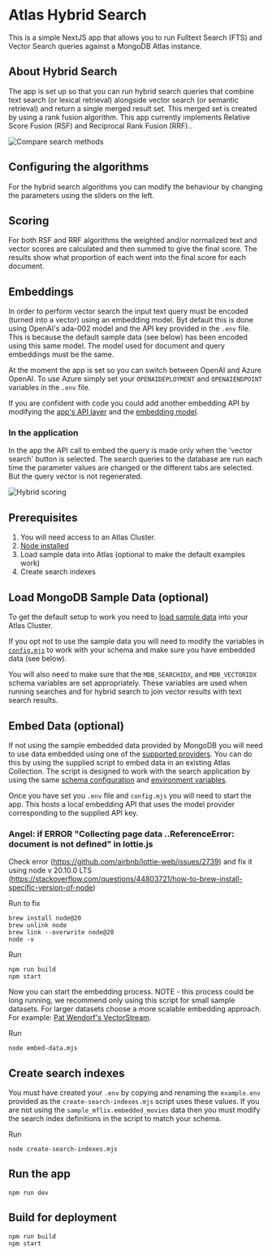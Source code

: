 # Atlas Hybrid Search
This is a simple NextJS app that allows you to run Fulltext Search (FTS) and Vector Search queries against a MongoDB Atlas instance.

## About Hybrid Search
The app is set up so that you can run hybrid search queries that combine text search (or lexical retrieval) alongside vector search (or semantic retrieval) and return a single merged result set. This merged set is created by using a rank fusion algorithm. This app currently implements Relative Score Fusion (RSF) and Reciprocal Rank Fusion (RRF)..

![Compare search methods](screenshots/hybrid_search.png)

## Configuring the algorithms
For the hybrid search algorithms you can modify the behaviour by changing the parameters using the sliders on the left.

## Scoring
For both RSF and RRF algorithms the weighted and/or normalized text and vector scores are calculated and then summed to give the final score. The results show what proportion of each went into the final score for each document.

## Embeddings
In order to perform vector search the input text query must be encoded (turned into a vector) using an embedding model. Byt default this is done using OpenAI's ada-002 model and the API key provided in the `.env` file. This is because the default sample data (see below) has been encoded using this same model. The model used for document and query embeddings must be the same.

At the moment the app is set so you can switch between OpenAI and Azure OpenAI. To use Azure simply set your `OPENAIDEPLOYMENT` and `OPENAIENDPOINT` variables in the `.env` file.


If you are confident with code you could add another embedding API by modifying the [app's API layer](pages/api/embed.js) and the [embedding model](middleware/model).

### In the application
In the app the API call to embed the query is made only when the 'vector search' button is selected. The search queries to the database are run each time the parameter values are changed or the different tabs are selected. But the query vector is not regenerated.

![Hybrid scoring](screenshots/hybrid_scoring.png)

## Prerequisites
1. You will need access to an Atlas Cluster.
2. [Node installed](https://nodejs.org/en/learn/getting-started/how-to-install-nodejs)
3. Load sample data into Atlas (optional to make the default examples work)
4. Create search indexes

## Load MongoDB Sample Data (optional)
To get the default setup to work you need to [load sample data](https://www.mongodb.com/docs/atlas/sample-data/) into your Atlas Cluster.

If you opt not to use the sample data you will need to modify the variables in [`config.mjs`](config.mjs) to work with your schema and make sure you have embedded data (see below).

You will also need to make sure that the `MDB_SEARCHIDX`, and `MDB_VECTORIDX` schema variables are set appropriately. These variables are used when running searches and for hybrid search to join vector results with text search results.

## Embed Data (optional)
If not using the sample embedded data provided by MongoDB you will need to use data embedded using one of the [supported providers](middleware/model/). You can do this by using the supplied script to embed data in an existing Atlas Collection. The script is designed to work with the search application by using the same [schema configuration](config.mjs) and [environment variables](example.env).

Once you have set you `.env` file and `config.mjs` you will need to start the app. This hosts a local embedding API that uses the model provider corresponding to the supplied API key.

### Angel: if ERROR "Collecting page data  ..ReferenceError: document is not defined" in lottie.js
Check error (https://github.com/airbnb/lottie-web/issues/2739) and fix it using node v 20.10.0 LTS (https://stackoverflow.com/questions/44803721/how-to-brew-install-specific-version-of-node) 

Run to fix
```
brew install node@20
brew unlink node
brew link --overwrite node@20
node -v
```

Run
```
npm run build
npm start
```

Now you can start the embedding process. NOTE - this process could be long running, we recommend only using this script for small sample datasets. For larger datasets choose a more scalable embedding approach. For example: [Pat Wendorf's VectorStream](https://github.com/patw/VectorStream).

Run
```
node embed-data.mjs
```

## Create search indexes
You must have created your `.env` by copying and renaming the `example.env` provided as the `create-search-indexes.mjs` script uses these values. If you are not using the `sample_mflix.embedded_movies` data then you must modify the search index definitions in the script to match your schema.

Run
```
node create-search-indexes.mjs
```

## Run the app
```
npm run dev
```

## Build for deployment
```
npm run build
npm start
```

